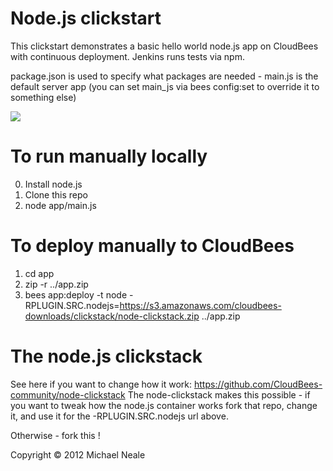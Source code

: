 #  Node.js clickstart

This clickstart demonstrates a basic hello world node.js app on CloudBees with continuous deployment.
Jenkins runs tests via npm. 

package.json is used to specify what packages are needed - main.js is the default server app
(you can set main_js via bees config:set to override it to something else)

<a href="https://grandcentral.cloudbees.com/?CB_clickstart=https://raw.github.com/CloudBees-community/nodejs-clickstart/master/clickstart.json"><img src="https://d3ko533tu1ozfq.cloudfront.net/clickstart/deployInstantly.png"/></a>

# To run manually locally


0. Install node.js
1. Clone this repo
2. node app/main.js

# To deploy manually to CloudBees

1. cd app
2. zip -r ../app.zip
3. bees app:deploy -t node -RPLUGIN.SRC.nodejs=https://s3.amazonaws.com/cloudbees-downloads/clickstack/node-clickstack.zip ../app.zip


# The node.js clickstack
See here if you want to change how it work: https://github.com/CloudBees-community/node-clickstack
The node-clickstack makes this possible - if you want to tweak how the node.js container works
fork that repo, change it, and use it for the -RPLUGIN.SRC.nodejs url above.

Otherwise - fork this ! 

Copyright © 2012 Michael Neale
